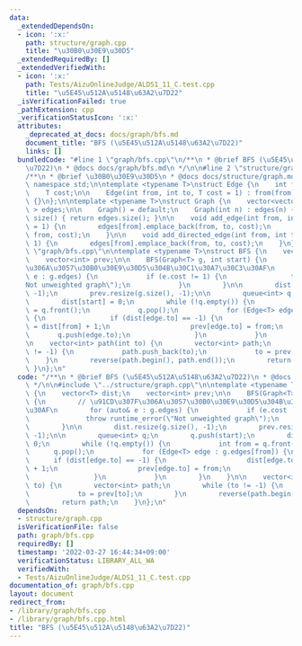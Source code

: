 ```yaml
---
data:
  _extendedDependsOn:
  - icon: ':x:'
    path: structure/graph.cpp
    title: "\u30B0\u30E9\u30D5"
  _extendedRequiredBy: []
  _extendedVerifiedWith:
  - icon: ':x:'
    path: Tests/AizuOnlineJudge/ALDS1_11_C.test.cpp
    title: "\u5E45\u512A\u5148\u63A2\u7D22"
  _isVerificationFailed: true
  _pathExtension: cpp
  _verificationStatusIcon: ':x:'
  attributes:
    _deprecated_at_docs: docs/graph/bfs.md
    document_title: "BFS (\u5E45\u512A\u5148\u63A2\u7D22)"
    links: []
  bundledCode: "#line 1 \"graph/bfs.cpp\"\n/**\n * @brief BFS (\u5E45\u512A\u5148\u63A2\
    \u7D22)\n * @docs docs/graph/bfs.md\n */\n\n#line 2 \"structure/graph.cpp\"\n\n\
    /**\n * @brief \u30B0\u30E9\u30D5\n * @docs docs/structure/graph.md\n */\n\nusing\
    \ namespace std;\n\ntemplate <typename T>\nstruct Edge {\n    int from, to;\n\
    \    T cost;\n\n    Edge(int from, int to, T cost = 1) : from(from), to(to), cost(cost)\
    \ {}\n};\n\ntemplate <typename T>\nstruct Graph {\n    vector<vector<Edge<T> >\
    \ > edges;\n\n    Graph() = default;\n    Graph(int n) : edges(n) {}\n\n    size_t\
    \ size() { return edges.size(); }\n\n    void add_edge(int from, int to, T cost\
    \ = 1) {\n        edges[from].emplace_back(from, to, cost);\n        edges[to].emplace_back(to,\
    \ from, cost);\n    }\n\n    void add_directed_edge(int from, int to, T cost =\
    \ 1) {\n        edges[from].emplace_back(from, to, cost);\n    }\n};\n#line 7\
    \ \"graph/bfs.cpp\"\n\ntemplate <typename T>\nstruct BFS {\n    vector<T> dist;\n\
    \    vector<int> prev;\n\n    BFS(Graph<T> g, int start) {\n        // \u91CD\u307F\
    \u306A\u3057\u30B0\u30E9\u30D5\u304B\u30C1\u30A7\u30C3\u30AF\n        for (auto&\
    \ e : g.edges) {\n            if (e.cost != 1) {\n                throw runtime_error(\"\
    Not unweighted graph\");\n            }\n        }\n\n        dist.resize(g.size(),\
    \ -1);\n        prev.resize(g.size(), -1);\n\n        queue<int> q;\n        q.push(start);\n\
    \        dist[start] = 0;\n        while (!q.empty()) {\n            int from\
    \ = q.front();\n            q.pop();\n            for (Edge<T> edge : g.edges[from])\
    \ {\n                if (dist[edge.to] == -1) {\n                    dist[edge.to]\
    \ = dist[from] + 1;\n                    prev[edge.to] = from;\n             \
    \       q.push(edge.to);\n                }\n            }\n        }\n    }\n\
    \n    vector<int> path(int to) {\n        vector<int> path;\n        while (to\
    \ != -1) {\n            path.push_back(to);\n            to = prev[to];\n    \
    \    }\n        reverse(path.begin(), path.end());\n        return path;\n   \
    \ }\n};\n"
  code: "/**\n * @brief BFS (\u5E45\u512A\u5148\u63A2\u7D22)\n * @docs docs/graph/bfs.md\n\
    \ */\n\n#include \"../structure/graph.cpp\"\n\ntemplate <typename T>\nstruct BFS\
    \ {\n    vector<T> dist;\n    vector<int> prev;\n\n    BFS(Graph<T> g, int start)\
    \ {\n        // \u91CD\u307F\u306A\u3057\u30B0\u30E9\u30D5\u304B\u30C1\u30A7\u30C3\
    \u30AF\n        for (auto& e : g.edges) {\n            if (e.cost != 1) {\n  \
    \              throw runtime_error(\"Not unweighted graph\");\n            }\n\
    \        }\n\n        dist.resize(g.size(), -1);\n        prev.resize(g.size(),\
    \ -1);\n\n        queue<int> q;\n        q.push(start);\n        dist[start] =\
    \ 0;\n        while (!q.empty()) {\n            int from = q.front();\n      \
    \      q.pop();\n            for (Edge<T> edge : g.edges[from]) {\n          \
    \      if (dist[edge.to] == -1) {\n                    dist[edge.to] = dist[from]\
    \ + 1;\n                    prev[edge.to] = from;\n                    q.push(edge.to);\n\
    \                }\n            }\n        }\n    }\n\n    vector<int> path(int\
    \ to) {\n        vector<int> path;\n        while (to != -1) {\n            path.push_back(to);\n\
    \            to = prev[to];\n        }\n        reverse(path.begin(), path.end());\n\
    \        return path;\n    }\n};\n"
  dependsOn:
  - structure/graph.cpp
  isVerificationFile: false
  path: graph/bfs.cpp
  requiredBy: []
  timestamp: '2022-03-27 16:44:34+09:00'
  verificationStatus: LIBRARY_ALL_WA
  verifiedWith:
  - Tests/AizuOnlineJudge/ALDS1_11_C.test.cpp
documentation_of: graph/bfs.cpp
layout: document
redirect_from:
- /library/graph/bfs.cpp
- /library/graph/bfs.cpp.html
title: "BFS (\u5E45\u512A\u5148\u63A2\u7D22)"
---
```

